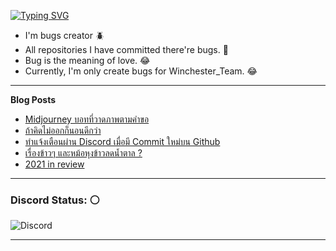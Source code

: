 [![Typing SVG](https://readme-typing-svg.herokuapp.com?font=Kanit&size=30&color=FF5E5E&vCenter=true&height=48&lines=Hello+world.+I'm+Pickyzz.+%F0%9F%91%8B)](https://git.io/typing-svg)
 - I'm bugs creator 🪲
 - All repositories I have committed there're bugs. 🎃
 - Bug is the meaning of love. 😂
 - Currently, I'm only create bugs for Winchester_Team. 😂

-------
**Blog Posts**

<!-- BLOG-POST-LIST:START -->
- [Midjourney บอทที่วาดภาพตามคำขอ](https://pickyzz.dev/midjourney-discord-bot/)
- [ถ้าคิดไม่ออกก็นอนดีกว่า](https://pickyzz.dev/sleep-can-help-your-work/)
- [ทำแจ้งเตือนผ่าน Discord เมื่อมี Commit ใหม่บน Github](https://pickyzz.dev/github-to-discord-weebhook/)
- [เรื่องข้าวๆ และหม้อหุงข้าวลดน้ำตาล ?](https://pickyzz.dev/eruue-ngkhaaw-aelahm-hungkhaawldnamtaal/)
- [2021 in review](https://pickyzz.dev/2021-in-review/)
<!-- BLOG-POST-LIST:END -->

-------

<!-- **Recent played**

[![spotify-github-profile](https://spotify-github-profile.vercel.app/api/view?uid=22llhxowcxkv2mjpbpwnciooa&cover_image=true&theme=natemoo-re&bar_color=00b3ff&bar_color_cover=false)](https://spotify-github-profile.vercel.app/api/view?uid=22llhxowcxkv2mjpbpwnciooa&redirect=true)

------- -->

### Discord Status: ⚪

![Discord](https://lanyard-profile-readme.vercel.app/api/77791675115642880?hideTimestamp=false&idleMessage=No+activity+now...&hideDiscrim=true&hideTimestamp=true)

-------

